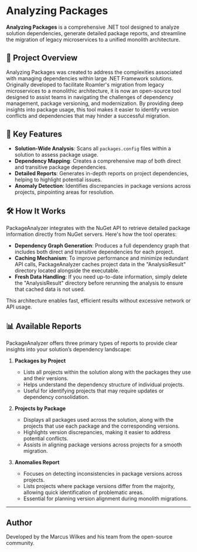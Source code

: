# Analyzing Packages

**Analyzing Packages** is a comprehensive .NET tool designed to analyze solution dependencies, generate detailed package reports, and streamline the migration of legacy microservices to a unified monolith architecture.

## 📖 Project Overview

Analyzing Packages was created to address the complexities associated with managing dependencies within large .NET Framework solutions. Originally developed to facilitate Roamler's migration from legacy microservices to a monolithic architecture, it is now an open-source tool designed to assist teams in navigating the challenges of dependency management, package versioning, and modernization. By providing deep insights into package usage, this tool makes it easier to identify version conflicts and dependencies that may hinder a successful migration.

## 🚀 Key Features

- **Solution-Wide Analysis**: Scans all `packages.config` files within a solution to assess package usage.
- **Dependency Mapping**: Creates a comprehensive map of both direct and transitive package dependencies.
- **Detailed Reports**: Generates in-depth reports on project dependencies, helping to highlight potential issues.
- **Anomaly Detection**: Identifies discrepancies in package versions across projects, pinpointing areas for resolution.

## 🛠️ How It Works

PackageAnalyzer integrates with the NuGet API to retrieve detailed package information directly from NuGet servers. Here's how the tool operates:

- **Dependency Graph Generation**: Produces a full dependency graph that includes both direct and transitive dependencies for each project.
- **Caching Mechanism**: To improve performance and minimize redundant API calls, PackageAnalyzer caches project data in the "AnalysisResult" directory located alongside the executable.
- **Fresh Data Handling**: If you need up-to-date information, simply delete the "AnalysisResult" directory before rerunning the analysis to ensure that cached data is not used.

This architecture enables fast, efficient results without excessive network or API usage.

## 📊 Available Reports

PackageAnalyzer offers three primary types of reports to provide clear insights into your solution’s dependency landscape:

1. **Packages by Project**
   - Lists all projects within the solution along with the packages they use and their versions.
   - Helps understand the dependency structure of individual projects.
   - Useful for identifying projects that may require updates or dependency consolidation.

2. **Projects by Package**
   - Displays all packages used across the solution, along with the projects that use each package and the corresponding versions.
   - Highlights version discrepancies, making it easier to address potential conflicts.
   - Assists in aligning package versions across projects for a smooth migration.

3. **Anomalies Report**
   - Focuses on detecting inconsistencies in package versions across projects.
   - Lists projects where package versions differ from the majority, allowing quick identification of problematic areas.
   - Essential for planning version alignment during monolith migrations.
---

## Author

Developed by the Marcus Wilkes and his team from the open-source community.
